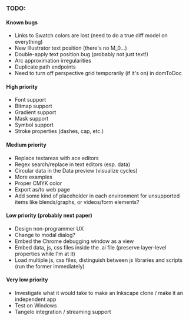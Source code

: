 ### TODO:

#### Known bugs
- Links to Swatch colors are lost (need to do a true diff model on everything)
- New Illustrator text position (there's no M_0...)
- Double-apply text position bug (probably not just text!)
- Arc approximation irregularities
- Duplicate path endpoints
- Need to turn off perspective grid temporarily (if it's on) in domToDoc

#### High priority
- Font support
- Bitmap support
- Gradient support
- Mask support
- Symbol support
- Stroke properties (dashes, cap, etc.)

#### Medium priority
- Replace textareas with ace editors
- Regex search/replace in text editors (esp. data)
- Circular data in the Data preview (visualize cycles)
- More examples
- Proper CMYK color
- Export as/to web page
- Add some kind of placeholder in each environment for unsupported items like blends/graphs, or videos/form elements?

#### Low priority (probably next paper)
- Design non-programmer UX
- Change to modal dialog?
- Embed the Chrome debugging window as a view
- Embed data, js, css files inside the .ai file (preserve layer-level properties while I'm at it)
- Load multiple js, css files, distinguish between js libraries and scripts (run the former immediately)

#### Very low priority
- Investigate what it would take to make an Inkscape clone / make it an independent app
- Test on Windows
- Tangelo integration / streaming support